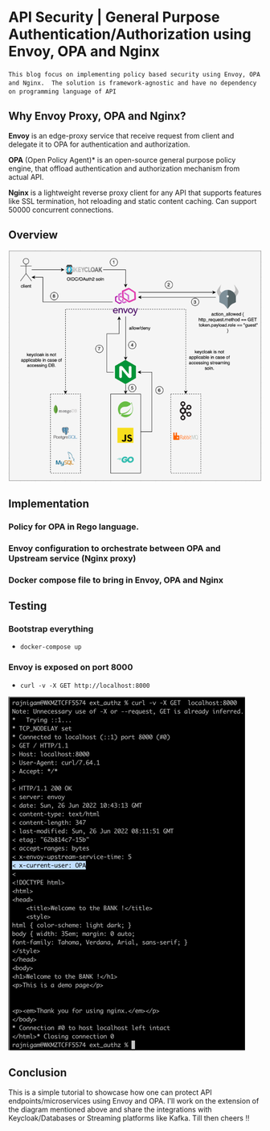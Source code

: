 # API Security | General Purpose Authentication/Authorization using Envoy, OPA and Nginx


`This blog focus on implementing policy based security using Envoy, OPA and Nginx. 
The solution is framework-agnostic and have no dependency on programming language of API`  


## Why Envoy Proxy, OPA and Nginx?
**Envoy** is an edge-proxy service that receive request from client and delegate it to OPA for authentication and authorization.

**OPA** (Open Policy Agent)* is an open-source general purpose policy engine, that offload authentication and authorization mechanism from actual API.

**Nginx** is a lightweight reverse proxy client for any API that supports features like SSL termination, hot reloading and static content caching. Can support 50000 concurrent connections.

## Overview
![img.png](.README/img.png)

## Implementation
 
### Policy for OPA in Rego language.

<script src="https://gist.github.com/rajat965ng/8252449cff12444f86de695d370192aa.js"></script>

### Envoy configuration to orchestrate between OPA and Upstream service (Nginx proxy)

<script src="https://gist.github.com/rajat965ng/7ce6627ecfcd5197351f0a1c951a4f82.js"></script>

### Docker compose file to bring in Envoy, OPA and Nginx


## Testing
### Bootstrap everything
- ```docker-compose up```

### Envoy is exposed on port 8000
- ```curl -v -X GET http://localhost:8000```

![img.png](.README/img2.png)


## Conclusion
This is a simple tutorial to showcase how one can protect API endpoints/microservices using Envoy and OPA. 
I'll work on the extension of the diagram mentioned above and share the integrations with Keycloak/Databases or Streaming platforms like Kafka.
Till then cheers !!